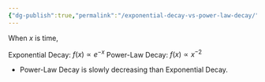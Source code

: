 ```yaml
---
{"dg-publish":true,"permalink":"/exponential-decay-vs-power-law-decay/","tags":["gardenEntry"]}
---
```


When $x$ is time, 

Exponential Decay: $f(x) ∝ e^{-x}$
Power-Law Decay: $f(x) ∝ x^{-2}$

- Power-Law Decay is slowly decreasing than Exponential Decay.




